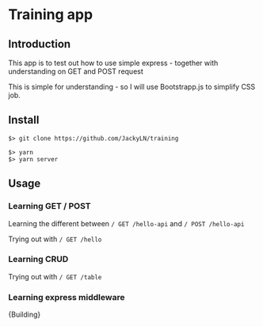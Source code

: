# Training app

## Introduction
This app is to test out how to use simple express - together with understanding on GET and POST request

This is simple for understanding - so I will use Bootstrapp.js to simplify CSS job.

## Install
```
$> git clone https://github.com/JackyLN/training

$> yarn
$> yarn server
```

## Usage
### Learning GET / POST
Learning the different between `/ GET /hello-api` and `/ POST /hello-api`

Trying out with `/ GET /hello`

### Learning CRUD
Trying out with `/ GET /table`

### Learning express middleware
{Building}